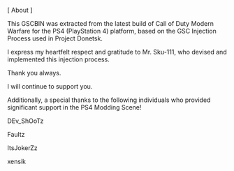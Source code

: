 [ About ]

This GSCBIN was extracted from the latest build of Call of Duty Modern Warfare for the PS4 (PlayStation 4) platform, based on the GSC Injection Process used in Project Donetsk.

I express my heartfelt respect and gratitude to Mr. Sku-111, who devised and implemented this injection process.


Thank you always.

I will continue to support you.


Additionally, a special thanks to the following individuals who provided significant support in the PS4 Modding Scene!

DEv_ShOoTz

Faultz

ItsJokerZz

xensik
